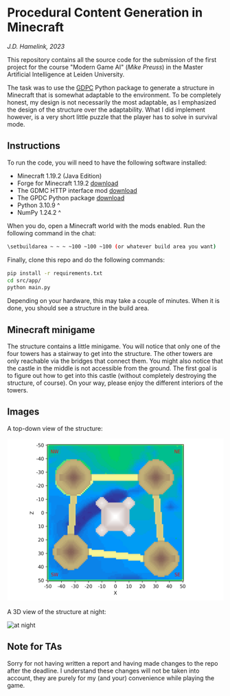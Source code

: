 # Procedural Content Generation in Minecraft

_J.D. Hamelink, 2023_

This repository contains all the source code for the submission of the first project for the course "Modern Game AI" (_Mike Preuss_) in the Master Artificial Intelligence at Leiden University.

The task was to use the [GDPC](https://pypi.org/project/gdpc/) Python package to generate a structure in Minecraft that is somewhat adaptable to the environment.
To be completely honest, my design is not necessarily the most adaptable, as I emphasized the design of the structure over the adaptability.
What I did implement however, is a very short little puzzle that the player has to solve in survival mode.

## Instructions

To run the code, you will need to have the following software installed:

- Minecraft 1.19.2 (Java Edition)
- Forge for Minecraft 1.19.2 [download](https://files.minecraftforge.net/net/minecraftforge/forge/index_1.19.2.html)
- The GDMC HTTP interface mod [download](https://github.com/Niels-NTG/gdmc_http_interface/releases/tag/v1.0.0)
- The GPDC Python package [download](https://github.com/avdstaaij/gdpc)
- Python 3.10.9 ^
- NumPy 1.24.2 ^

When you do, open a Minecraft world with the mods enabled.
Run the following command in the chat:

```bash
\setbuildarea ~ ~ ~ ~100 ~100 ~100 (or whatever build area you want)
```

Finally, clone this repo and do the following commands:

```bash
pip install -r requirements.txt
cd src/app/
python main.py
```

Depending on your hardware, this may take a couple of minutes.
When it is done, you should see a structure in the build area.

## Minecraft minigame

The structure contains a little minigame.
You will notice that only one of the four towers has a stairway to get into the structure.
The other towers are only reachable via the bridges that connect them.
You might also notice that the castle in the middle is not accessible from the ground.
The first goal is to figure out how to get into this castle (without completely destroying the structure, of course).
On your way, please enjoy the different interiors of the towers.

## Images

A top-down view of the structure:

![overview](./overview.png)

A 3D view of the structure at night:

![at night](./night.png)

## Note for TAs

Sorry for not having written a report and having made changes to the repo after the deadline.
I understand these changes will not be taken into account, they are purely for my (and your) convenience while playing the game.
